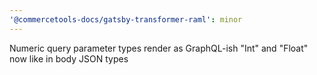 ```yaml
---
'@commercetools-docs/gatsby-transformer-raml': minor
---
```


Numeric query parameter types render as GraphQL-ish "Int" and "Float" now like in body JSON types
